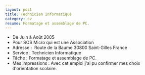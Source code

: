 ```yaml
---
layout: post
title: Technicien informatique
category: cv
resume: Formatage et assemblage de PC.
---
```

* De Juin à Août 2005
* Pour SOS Micro qui est une Association
* Adresse : ­ Route de la Baume­ 30800­ Saint-Gilles­ France
* Service : Technicien Informatique­
* Tâche : Formatage et assemblage de PC.
* Mes impressions : Avec cet emploi j'ai pu confirmer mes choix d'orientation scolaire.
